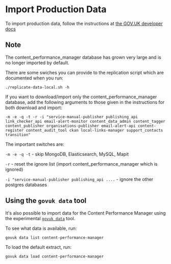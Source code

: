# Import Production Data

To import production data, follow the instructions at
[the GOV.UK developer docs](https://docs.publishing.service.gov.uk/manual/get-started.html#8-import-production-data)

## Note

The content_performance_manager database has grown very large and is
no longer imported by default.

There are some swiches you can provide to the replication script which
are documented when you run:

```
./replicate-data-local.sh -h
```

If you want to download/import only the content_performance_manager
database, add the following arguments to those given in the
instructions for both download and import:

```
-m -e -q -t -r -i "service-manual-publisher publishing_api link_checker_api email-alert-monitor content_data_admin content_tagger content_publisher organisations-publisher email-alert-api content-register content_audit_tool ckan local-links-manager support_contacts transition"
```

The important switches are:

`-m -e -q -t` - skip MongoDB, Elasticsearch, MySQL, Mapit

`-r` - reset the ignore list (import content_performance_manager which is ignored)

`-i "service-manual-publisher publishing_api ....` - ignore the other postgres databases

## Using the `govuk data` tool

It's also possible to import data for the Content Performance Manager
using the experimental [`govuk data`][govuk-data-docs] tool.

[govuk-data-docs]: https://github.com/alphagov/govuk-guix/blob/master/doc/local-data.md

To see what data is available, run:

```
govuk data list content-performance-manager
```

To load the default extract, run:

```
govuk data load content-performance-manager
```
